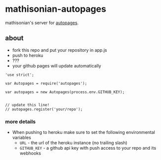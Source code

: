mathisonian-autopages
============

mathisonian's server for [autopages](/mathisonian/autopages).

## about

* fork this repo and put your repository in app.js
* push to heroku
* ???
* your github pages will update automatically

```
'use strict';

var Autopages = require('autopages');

var autopages = new Autopages(process.env.GITHUB_KEY);


// update this line!
// autopages.register('your/repo');

```


### more details

* When pushing to heroku make sure to set the following environmental variables
  * `URL` - the url of the heroku instance (no trailing slash)
  * `GITHUB_KEY` - a github api key with push access to your repo and its webhooks
